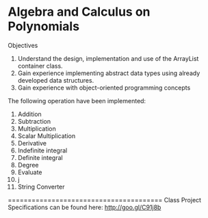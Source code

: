 Algebra and Calculus on Polynomials
===================================
Objectives
  1.  Understand the design, implementation and use of the ArrayList container class.
  2.  Gain  experience  implementing  abstract  data  types  using  already  developed  data structures.
  3.  Gain experience with object-oriented programming concepts

The following operation have been implemented:
  1. Addition
  2. Subtraction
  3. Multiplication
  4. Scalar Multiplication
  5. Derivative
  6. Indefinite integral
  7. Definite integral
  8. Degree
  9. Evaluate
  10. j
  10. String Converter
 
 =======================================
 Class Project Specifications can be found here:  http://goo.gl/C91j8b
